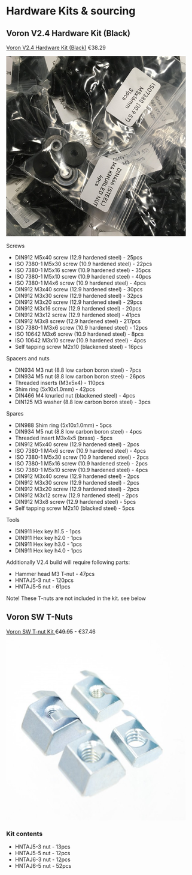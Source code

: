 # Hardware Kits & sourcing 

## Voron V2.4 Hardware Kit (Black)
[Voron V2.4 Hardware Kit (Black)](https://lecktor.com/en/v2x-fasteners/488-voron-v24-hardware-kit-black-00488.html)  €38.29

<img src="../images/VRN-24-HRDWR-KIT-BLK.jpg" width=480 height=480 title="VRN-24-HRDWR-KIT-BLK" />



Screws
  * DIN912 M5x40 screw (12.9 hardened steel) - 25pcs
  * ISO 7380-1 M5x30 screw (10.9 hardened steel) - 22pcs
  * ISO 7380-1 M5x16 screw (10.9 hardened steel) - 35pcs
  * ISO 7380-1 M5x10 screw (10.9 hardened steel) - 40pcs
  * ISO 7380-1 M4x6 screw (10.9 hardened steel) - 4pcs
  * DIN912 M3x40 screw (12.9 hardened steel) - 30pcs
  * DIN912 M3x30 screw (12.9 hardened steel) - 32pcs
  * DIN912 M3x20 screw (12.9 hardened steel) - 29pcs
  * DIN912 M3x16 screw (12.9 hardened steel) - 20pcs
  * DIN912 M3x12 screw (12.9 hardened steel) - 41pcs
  * DIN912 M3x8 screw (12.9 hardened steel) - 217pcs
  * ISO 7380-1 M3x6 screw (10.9 hardened steel) - 12pcs
  * ISO 10642 M3x6 screw (10.9 hardened steel) - 8pcs
  * ISO 10642 M3x10 screw (10.9 hardened steel) - 4pcs
  * Self tapping screw M2x10 (blackened steel) - 16pcs

Spacers and nuts
  * DIN934 M3 nut (8.8 low carbon boron steel) - 7pcs
  * DIN934 M5 nut (8.8 low carbon boron steel) - 26pcs
  * Threaded inserts (M3x5x4) - 110pcs
  * Shim ring (5x10x1.0mm) - 42pcs
  * DIN466 M4 knurled nut (blackened steel) - 4pcs
  * DIN125 M3 washer (8.8 low carbon boron steel) - 3pcs

Spares
  * DIN988 Shim ring (5x10x1.0mm) - 5pcs
  * DIN934 M5 nut (8.8 low carbon boron steel) - 4pcs
  * Threaded insert M3x4x5 (brass) - 5pcs
  * DIN912 M5x40 screw (12.9 hardened steel) - 2pcs
  * ISO 7380-1 M4x6 screw (10.9 hardened steel) - 4pcs
  * ISO 7380-1 M5x30 screw (10.9 hardened steel) - 2pcs
  * ISO 7380-1 M5x16 screw (10.9 hardened steel) - 2pcs
  * ISO 7380-1 M5x10 screw (10.9 hardened steel) - 4pcs
  * DIN912 M3x40 screw (12.9 hardened steel) - 2pcs
  * DIN912 M3x30 screw (12.9 hardened steel) - 2pcs
  * DIN912 M3x20 screw (12.9 hardened steel) - 2pcs
  * DIN912 M3x12 screw (12.9 hardened steel) - 2pcs
  * DIN912 M3x8 screw (12.9 hardened steel) - 5pcs
  * Self tapping screw M2x10 (blacked steel) - 5pcs

Tools
  * DIN911 Hex key h1.5 - 1pcs
  * DIN911 Hex key h2.0 - 1pcs
  * DIN911 Hex key h3.0 - 1pcs
  * DIN911 Hex key h4.0 - 1pcs

Additionally V2.4 build will require following parts:
  * Hammer head M3 T-nut - 47pcs
  * HNTAJ5-3 nut - 120pcs
  * HNTAJ5-5 nut - 61pcs

Note! These T-nuts are not included in the kit. see below

## Voron SW T-Nuts
[Voron SW T-nut Kit ](https://lecktor.com/en/nuts/692-voron-sw-t-nuts.html) <s>€49.95</s> - €37.46 

<img src="../images/VRN-SW-TNUTS.png" width=480 height=480 title="VRN-SW-TNUTS" />

### Kit contents
* HNTAJ5-3 nut - 13pcs
* HNTAJ5-5 nut - 12pcs
* HNTAJ6-3 nut - 12pcs
* HNTAJ6-5 nut - 52pcs
